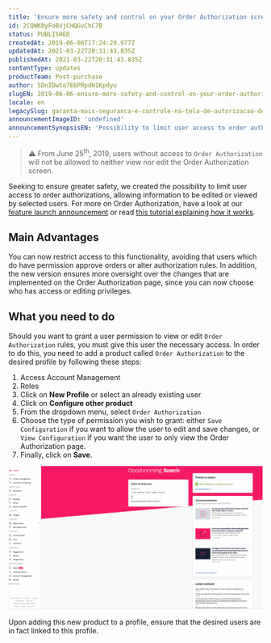 ```yaml
---
title: 'Ensure more safety and control on your Order Authorization screen'
id: 2CQWK0yFoBVjCHQGvChC7B
status: PUBLISHED
createdAt: 2019-06-06T17:24:29.977Z
updatedAt: 2021-03-22T20:31:43.835Z
publishedAt: 2021-03-22T20:31:43.835Z
contentType: updates
productTeam: Post-purchase
author: 5DnIDwto7E6PRpdH1Kpdyu
slugEN: 2019-06-06-ensure-more-safety-and-control-on-your-order-authorization-screen
locale: en
legacySlug: garanta-mais-seguranca-e-controle-na-tela-de-autorizacao-de-pedidos
announcementImageID: 'undefined'
announcementSynopsisEN: 'Possibility to limit user access to order authorizations'
---
```


> ⚠️ From June 25<sup>th</sup>, 2019, users without access to `Order Authorization` will not be allowed to neither view nor edit the Order Authorization screen.

Seeking to ensure greater safety, we created the possibility to limit user access to order authorizations, allowing information to be edited or viewed by selected users. For more on Order Authorization, have a look at our [feature launch announcement](https://help.vtex.com/announcements/increase-your-sales-with-the-new-order-authentication-screen--7EXIgaESHfI46lkaZw9jrQ) or read [this tutorial explaining how it works](https://help.vtex.com/tutorial/how-order-authorisation-works--3MBK6CmKHAuUjMBieDU0pn).

## Main Advantages 

You can now restrict access to this functionality, avoiding that users which do have permission approve orders or alter authorization rules. In addition, the new version ensures more oversight over the changes that are implemented on the Order Authorization page, since you can now choose who has access or editing privileges.

## What you need to do

Should you want to grant a user permission to view or edit `Order Authorization` rules, you must give this user the necessary access.
In order to do this, you need to add a product called `Order Authorization` to the desired profile by following these steps:

1. Access Account Management
2. Roles
3. Click on **New Profile** or select an already existing user
4. Click on **Configure other product**
5. From the dropdown menu, select `Order Authorization`
6. Choose the type of permission you wish to grant: either `Save Configuration` if you want to allow the user to edit and save changes, or `View Configuration` if you want the user to only view the Order Authorization page.
7. Finally, click on **Save**.

![GIT-OrderAutho.en](https://raw.githubusercontent.com/vtexdocs/help-center-content/refs/heads/main/docs/en/announcements/2019/2019-06-06-ensure-more-safety-and-control-on-your-order-authorization-screen_1.gif)

Upon adding this new product to a profile, ensure that the desired users are in fact linked to this profile.
